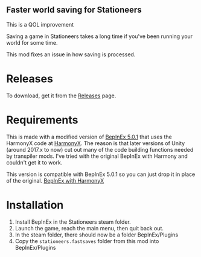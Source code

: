 ## Faster world saving for Stationeers
This is a QOL improvement

Saving a game in Stationeers takes a long time if you've been running your world for some time.

This mod fixes an issue in how saving is processed.

# Releases

To download, get it from the [Releases](https://github.com/ICanHazCode/Stationeers.FasterSaving/releases) page.

# Requirements
This is made with a modified version of [BepInEx 5.0.1](https://github.com/BepInEx/BepInEx/releases) that uses the HarmonyX code at [HarmonyX](https://github.com/BepInEx/HarmonyX).
The reason is that later versions of Unity (around 2017.x to now) cut out many of the code building functions needed by transpiler mods.
I've tried with the original BepInEx with Harmony and couldn't get it to work.

This version is compatible with BepInEx 5.0.1 so you can just drop it in place of the original.
[BepInEx with HarmonyX](https://github.com/ICanHazCode/BepInEx/releases)

# Installation
1. Install BepInEx in the Stationeers steam folder.
2. Launch the game, reach the main menu, then quit back out.
3. In the steam folder, there should now be a folder BepInEx/Plugins
4. Copy the `stationeers.fastsaves` folder from this mod into BepInEx/Plugins
